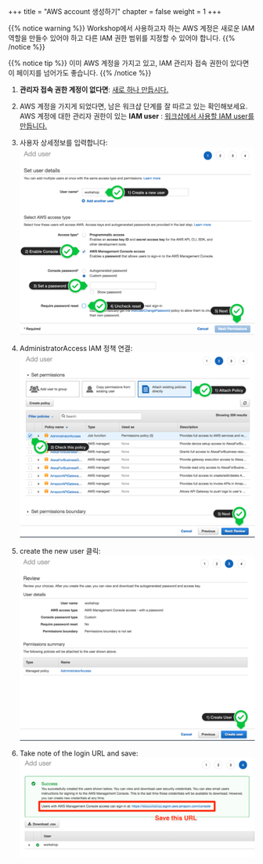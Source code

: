+++
title = "AWS account 생성하기"
chapter = false
weight = 1
+++

{{% notice warning %}}
 Workshop에서 사용하고자 하는 AWS 계정은 새로운 IAM 역할을 만들수 있어야 하고 다른 IAM 권한 범위를 지정할 수 있어야 합니다.
{{% /notice %}}

{{% notice tip %}}
이미 AWS 계정을 가지고 있고, IAM 관리자 접속 권한이 있다면 이 페이지를 넘어가도 좋습니다.
{{% /notice %}}

1. **관리자 접속 권한 계정이 없다면**: [새로 하나 만듭시다.](https://aws.amazon.com/getting-started/)

1. AWS 계정을 가지게 되었다면, 남은 워크샵 단계를 잘 따르고 있는 확인해보세요.  
AWS 계정에 대한 관리자 권한이 있는 **IAM user** : 
[워크샵에서 사용할 IAM user를 만듭니다.](https://console.aws.amazon.com/iam/home?region=us-east-1#/users$new)

1. 사용자 상세정보를 입력합니다:
![Create User](/images/iam-1-create-user.png)

1. AdministratorAccess IAM 정책 연결:
![Attach Policy](/images/iam-2-attach-policy.png)

1. create the new user 클릭:
![Confirm User](/images/iam-3-create-user.png)

1. Take note of the login URL and save:
![Login URL](/images/iam-4-save-url.png)
